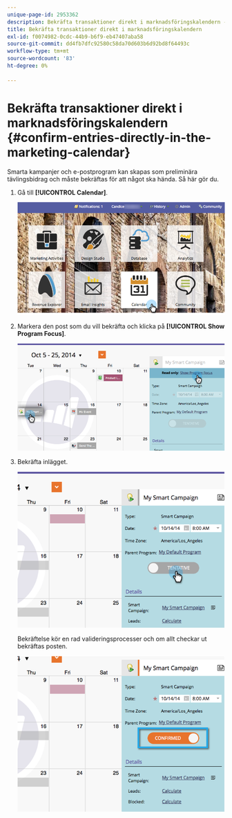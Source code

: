 ```yaml
---
unique-page-id: 2953362
description: Bekräfta transaktioner direkt i marknadsföringskalendern - Marketo Docs - produktdokumentation
title: Bekräfta transaktioner direkt i marknadsföringskalendern
exl-id: f0074982-0cdc-44b9-b6f9-eb47407aba58
source-git-commit: dd4fb7dfc92580c58da70d603b6d92bd8f64493c
workflow-type: tm+mt
source-wordcount: '83'
ht-degree: 0%

---
```


# Bekräfta transaktioner direkt i marknadsföringskalendern {#confirm-entries-directly-in-the-marketing-calendar}

Smarta kampanjer och e-postprogram kan skapas som preliminära tävlingsbidrag och måste bekräftas för att något ska hända. Så här gör du.

1. Gå till **[!UICONTROL Calendar]**.

   ![](assets/2017-05-10-15-30-47-5.png)

1. Markera den post som du vill bekräfta och klicka på **[!UICONTROL Show Program Focus]**.

   ![](assets/image2014-10-20-13-3a22-3a15.png)

1. Bekräfta inlägget.

   ![](assets/image2014-10-20-13-3a22-3a26.png)

   Bekräftelse kör en rad valideringsprocesser och om allt checkar ut bekräftas posten.

   ![](assets/image2014-10-20-13-3a22-3a36.png)
